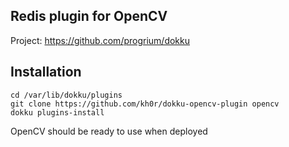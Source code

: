 Redis plugin for OpenCV
----------------------

Project: https://github.com/progrium/dokku

Installation
------------
```
cd /var/lib/dokku/plugins
git clone https://github.com/kh0r/dokku-opencv-plugin opencv
dokku plugins-install
```

OpenCV should be ready to use when deployed